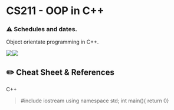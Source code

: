 # CS211 -  OOP in C++
### :warning: Schedules and dates.
Object orientate programming in C++.

<a href="https://github.com/gil-ryan"><img src="https://badgen.net/badge/github/gil-ryan/red?icon=github"></a><a href="https://gil-ryab.github.io"><img src="https://badgen.net/badge/personal-website/gil-ryan/red"></a>

## :pencil2: Cheat Sheet & References
C++
> #include iostream
> using namespace std;
> int main(){
> return 0}

